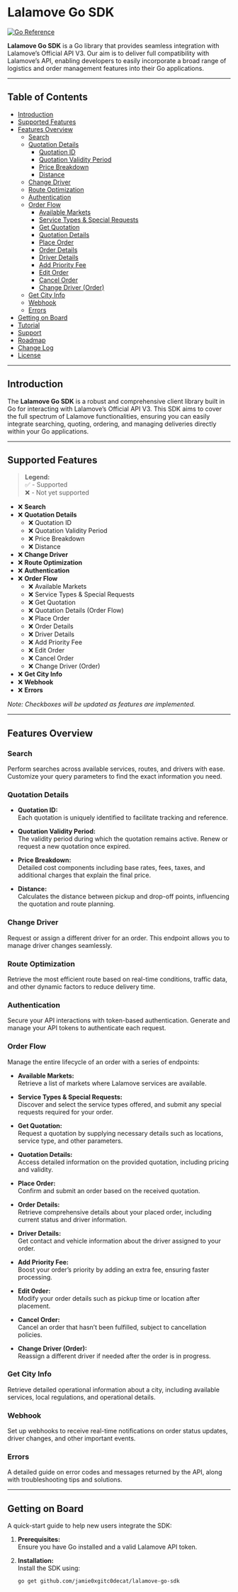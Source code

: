 # Lalamove Go SDK

[![Go Reference](https://pkg.go.dev/badge/github.com/jamie0xgitc0decat/lalamove-go-sdk.svg)](https://pkg.go.dev/github.com/jamie0xgitc0decat/lalamove-go-sdk)

**Lalamove Go SDK** is a Go library that provides seamless integration with Lalamove’s Official API V3. Our aim is to deliver full compatibility with Lalamove’s API, enabling developers to easily incorporate a broad range of logistics and order management features into their Go applications.

---

## Table of Contents

- [Introduction](#introduction)
- [Supported Features](#supported-features)
- [Features Overview](#features-overview)
  - [Search](#search)
  - [Quotation Details](#quotation-details)
    - [Quotation ID](#quotation-id)
    - [Quotation Validity Period](#quotation-validity-period)
    - [Price Breakdown](#price-breakdown)
    - [Distance](#distance)
  - [Change Driver](#change-driver)
  - [Route Optimization](#route-optimization)
  - [Authentication](#authentication)
  - [Order Flow](#order-flow)
    - [Available Markets](#available-markets)
    - [Service Types & Special Requests](#service-types--special-requests)
    - [Get Quotation](#get-quotation)
    - [Quotation Details](#quotation-details-1)
    - [Place Order](#place-order)
    - [Order Details](#order-details)
    - [Driver Details](#driver-details)
    - [Add Priority Fee](#add-priority-fee)
    - [Edit Order](#edit-order)
    - [Cancel Order](#cancel-order)
    - [Change Driver (Order)](#change-driver-order)
  - [Get City Info](#get-city-info)
  - [Webhook](#webhook)
  - [Errors](#errors)
- [Getting on Board](#getting-on-board)
- [Tutorial](#tutorial)
- [Support](#support)
- [Roadmap](#roadmap)
- [Change Log](#change-log)
- [License](#license)

---

## Introduction

The **Lalamove Go SDK** is a robust and comprehensive client library built in Go for interacting with Lalamove’s Official API V3. This SDK aims to cover the full spectrum of Lalamove functionalities, ensuring you can easily integrate searching, quoting, ordering, and managing deliveries directly within your Go applications.

---
## Supported Features

> **Legend:**  
> ✅ - Supported  
> ❌ - Not yet supported

- ❌ **Search**
- ❌ **Quotation Details**
  - ❌ Quotation ID
  - ❌ Quotation Validity Period
  - ❌ Price Breakdown
  - ❌ Distance
- ❌ **Change Driver**
- ❌ **Route Optimization**
- ❌ **Authentication**
- ❌ **Order Flow**
  - ❌ Available Markets
  - ❌ Service Types & Special Requests
  - ❌ Get Quotation
  - ❌ Quotation Details (Order Flow)
  - ❌ Place Order
  - ❌ Order Details
  - ❌ Driver Details
  - ❌ Add Priority Fee
  - ❌ Edit Order
  - ❌ Cancel Order
  - ❌ Change Driver (Order)
- ❌ **Get City Info**
- ❌ **Webhook**
- ❌ **Errors**


*Note: Checkboxes will be updated as features are implemented.*

---

## Features Overview

### Search

Perform searches across available services, routes, and drivers with ease. Customize your query parameters to find the exact information you need.

### Quotation Details

- **Quotation ID:**  
  Each quotation is uniquely identified to facilitate tracking and reference.

- **Quotation Validity Period:**  
  The validity period during which the quotation remains active. Renew or request a new quotation once expired.

- **Price Breakdown:**  
  Detailed cost components including base rates, fees, taxes, and additional charges that explain the final price.

- **Distance:**  
  Calculates the distance between pickup and drop-off points, influencing the quotation and route planning.

### Change Driver

Request or assign a different driver for an order. This endpoint allows you to manage driver changes seamlessly.

### Route Optimization

Retrieve the most efficient route based on real-time conditions, traffic data, and other dynamic factors to reduce delivery time.

### Authentication

Secure your API interactions with token-based authentication. Generate and manage your API tokens to authenticate each request.

### Order Flow

Manage the entire lifecycle of an order with a series of endpoints:

- **Available Markets:**  
  Retrieve a list of markets where Lalamove services are available.

- **Service Types & Special Requests:**  
  Discover and select the service types offered, and submit any special requests required for your order.

- **Get Quotation:**  
  Request a quotation by supplying necessary details such as locations, service type, and other parameters.

- **Quotation Details:**  
  Access detailed information on the provided quotation, including pricing and validity.

- **Place Order:**  
  Confirm and submit an order based on the received quotation.

- **Order Details:**  
  Retrieve comprehensive details about your placed order, including current status and driver information.

- **Driver Details:**  
  Get contact and vehicle information about the driver assigned to your order.

- **Add Priority Fee:**  
  Boost your order’s priority by adding an extra fee, ensuring faster processing.

- **Edit Order:**  
  Modify your order details such as pickup time or location after placement.

- **Cancel Order:**  
  Cancel an order that hasn’t been fulfilled, subject to cancellation policies.

- **Change Driver (Order):**  
  Reassign a different driver if needed after the order is in progress.

### Get City Info

Retrieve detailed operational information about a city, including available services, local regulations, and operational details.

### Webhook

Set up webhooks to receive real-time notifications on order status updates, driver changes, and other important events.

### Errors

A detailed guide on error codes and messages returned by the API, along with troubleshooting tips and solutions.

---

## Getting on Board

A quick-start guide to help new users integrate the SDK:

1. **Prerequisites:**  
   Ensure you have Go installed and a valid Lalamove API token.

2. **Installation:**  
   Install the SDK using:
   ```bash
   go get github.com/jamie0xgitc0decat/lalamove-go-sdk
